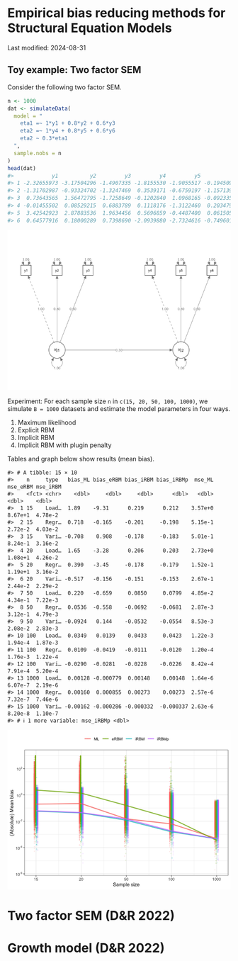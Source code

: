 
<!-- README.md is generated from README.Rmd. Please edit that file -->

# Empirical bias reducing methods for Structural Equation Models

<!-- badges: start -->
<!-- badges: end -->

Last modified: 2024-08-31

## Toy example: Two factor SEM

Consider the following two factor SEM.

``` r
n <- 1000
dat <- simulateData(
  model = "
    eta1 =~ 1*y1 + 0.8*y2 + 0.6*y3
    eta2 =~ 1*y4 + 0.8*y5 + 0.6*y6
    eta2 ~ 0.3*eta1
  ",
  sample.nobs = n
)
head(dat)
#>            y1          y2         y3         y4         y5          y6
#> 1 -2.32655973 -3.17504296 -1.4907335 -1.8155530 -1.9055517 -0.19450996
#> 2 -1.31702987 -0.93324702 -1.3247469  0.3539171 -0.6759197 -1.15713914
#> 3  0.73643565  1.56472795 -1.7258649 -0.1202840  1.0968165 -0.09233550
#> 4 -0.01455502  0.08529215  0.6883789  0.1118176 -1.3122460  0.20347977
#> 5  3.42542923  2.87883536  1.9634456  0.5696859 -0.4487400  0.06150547
#> 6  0.64577916  0.18000289  0.7398690 -2.0939880 -2.7324616 -0.74960168
```

![](README_files/figure-gfm/sempath-1.png)<!-- -->

Experiment: For each sample size `n` in `c(15, 20, 50, 100, 1000)`, we
simulate `B = 1000` datasets and estimate the model parameters in four
ways.

1.  Maximum likelihood
2.  Explicit RBM
3.  Implicit RBM
4.  Implicit RBM with plugin penalty

Tables and graph below show results (mean bias).

    #> # A tibble: 15 × 10
    #>    n     type   bias_ML bias_eRBM bias_iRBM bias_iRBMp  mse_ML mse_eRBM mse_iRBM
    #>    <fct> <chr>    <dbl>     <dbl>     <dbl>      <dbl>   <dbl>    <dbl>    <dbl>
    #>  1 15    Load…  1.89    -9.31      0.219      0.212    3.57e+0  8.67e+1  4.78e-2
    #>  2 15    Regr…  0.718   -0.165    -0.201     -0.198    5.15e-1  2.72e-2  4.03e-2
    #>  3 15    Vari… -0.708    0.908    -0.178     -0.183    5.01e-1  8.24e-1  3.16e-2
    #>  4 20    Load…  1.65    -3.28      0.206      0.203    2.73e+0  1.08e+1  4.26e-2
    #>  5 20    Regr…  0.390   -3.45     -0.178     -0.179    1.52e-1  1.19e+1  3.16e-2
    #>  6 20    Vari… -0.517   -0.156    -0.151     -0.153    2.67e-1  2.44e-2  2.29e-2
    #>  7 50    Load…  0.220   -0.659     0.0850     0.0799   4.85e-2  4.34e-1  7.22e-3
    #>  8 50    Regr…  0.0536  -0.558    -0.0692    -0.0681   2.87e-3  3.12e-1  4.79e-3
    #>  9 50    Vari… -0.0924   0.144    -0.0532    -0.0554   8.53e-3  2.08e-2  2.83e-3
    #> 10 100   Load…  0.0349   0.0139    0.0433     0.0423   1.22e-3  1.94e-4  1.87e-3
    #> 11 100   Regr…  0.0109  -0.0419   -0.0111    -0.0120   1.20e-4  1.76e-3  1.22e-4
    #> 12 100   Vari… -0.0290  -0.0281   -0.0228    -0.0226   8.42e-4  7.91e-4  5.20e-4
    #> 13 1000  Load…  0.00128 -0.000779  0.00148    0.00148  1.64e-6  6.07e-7  2.19e-6
    #> 14 1000  Regr…  0.00160  0.000855  0.00273    0.00273  2.57e-6  7.32e-7  7.46e-6
    #> 15 1000  Vari… -0.00162 -0.000286 -0.000332  -0.000337 2.63e-6  8.20e-8  1.10e-7
    #> # ℹ 1 more variable: mse_iRBMp <dbl>

![](README_files/figure-gfm/unnamed-chunk-5-1.png)<!-- -->

# Two factor SEM (D&R 2022)

# Growth model (D&R 2022)
